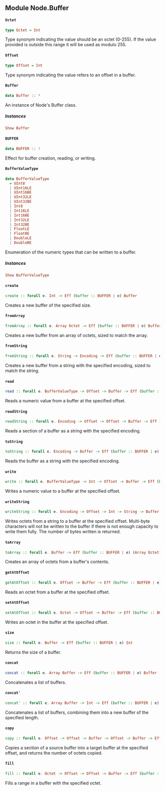 ## Module Node.Buffer

#### `Octet`

``` purescript
type Octet = Int
```

Type synonym indicating the value should be an octet (0-255). If the value
provided is outside this range it will be used as modulo 255.

#### `Offset`

``` purescript
type Offset = Int
```

Type synonym indicating the value refers to an offset in a buffer.

#### `Buffer`

``` purescript
data Buffer :: *
```

An instance of Node's Buffer class.

##### Instances
``` purescript
Show Buffer
```

#### `BUFFER`

``` purescript
data BUFFER :: !
```

Effect for buffer creation, reading, or writing.

#### `BufferValueType`

``` purescript
data BufferValueType
  = UInt8
  | UInt16LE
  | UInt16BE
  | UInt32LE
  | UInt32BE
  | Int8
  | Int16LE
  | Int16BE
  | Int32LE
  | Int32BE
  | FloatLE
  | FloatBE
  | DoubleLE
  | DoubleBE
```

Enumeration of the numeric types that can be written to a buffer.

##### Instances
``` purescript
Show BufferValueType
```

#### `create`

``` purescript
create :: forall e. Int -> Eff (buffer :: BUFFER | e) Buffer
```

Creates a new buffer of the specified size.

#### `fromArray`

``` purescript
fromArray :: forall e. Array Octet -> Eff (buffer :: BUFFER | e) Buffer
```

Creates a new buffer from an array of octets, sized to match the array.

#### `fromString`

``` purescript
fromString :: forall e. String -> Encoding -> Eff (buffer :: BUFFER | e) Buffer
```

Creates a new buffer from a string with the specified encoding, sized to
match the string.

#### `read`

``` purescript
read :: forall e. BufferValueType -> Offset -> Buffer -> Eff (buffer :: BUFFER | e) Int
```

Reads a numeric value from a buffer at the specified offset.

#### `readString`

``` purescript
readString :: forall e. Encoding -> Offset -> Offset -> Buffer -> Eff (buffer :: BUFFER | e) String
```

Reads a section of a buffer as a string with the specified encoding.

#### `toString`

``` purescript
toString :: forall e. Encoding -> Buffer -> Eff (buffer :: BUFFER | e) String
```

Reads the buffer as a string with the specified encoding.

#### `write`

``` purescript
write :: forall e. BufferValueType -> Int -> Offset -> Buffer -> Eff (buffer :: BUFFER | e) Unit
```

Writes a numeric value to a buffer at the specified offset.

#### `writeString`

``` purescript
writeString :: forall e. Encoding -> Offset -> Int -> String -> Buffer -> Eff (buffer :: BUFFER | e) Int
```

Writes octets from a string to a buffer at the specified offset. Multi-byte
characters will not be written to the buffer if there is not enough capacity
to write them fully. The number of bytes written is returned.

#### `toArray`

``` purescript
toArray :: forall e. Buffer -> Eff (buffer :: BUFFER | e) (Array Octet)
```

Creates an array of octets from a buffer's contents.

#### `getAtOffset`

``` purescript
getAtOffset :: forall e. Offset -> Buffer -> Eff (buffer :: BUFFER | e) (Maybe Octet)
```

Reads an octet from a buffer at the specified offset.

#### `setAtOffset`

``` purescript
setAtOffset :: forall e. Octet -> Offset -> Buffer -> Eff (buffer :: BUFFER | e) Unit
```

Writes an octet in the buffer at the specified offset.

#### `size`

``` purescript
size :: forall e. Buffer -> Eff (buffer :: BUFFER | e) Int
```

Returns the size of a buffer.

#### `concat`

``` purescript
concat :: forall e. Array Buffer -> Eff (buffer :: BUFFER | e) Buffer
```

Concatenates a list of buffers.

#### `concat'`

``` purescript
concat' :: forall e. Array Buffer -> Int -> Eff (buffer :: BUFFER | e) Buffer
```

Concatenates a list of buffers, combining them into a new buffer of the
specified length.

#### `copy`

``` purescript
copy :: forall e. Offset -> Offset -> Buffer -> Offset -> Buffer -> Eff (buffer :: BUFFER | e) Int
```

Copies a section of a source buffer into a target buffer at the specified
offset, and returns the number of octets copied.

#### `fill`

``` purescript
fill :: forall e. Octet -> Offset -> Offset -> Buffer -> Eff (buffer :: BUFFER | e) Unit
```

Fills a range in a buffer with the specified octet.


